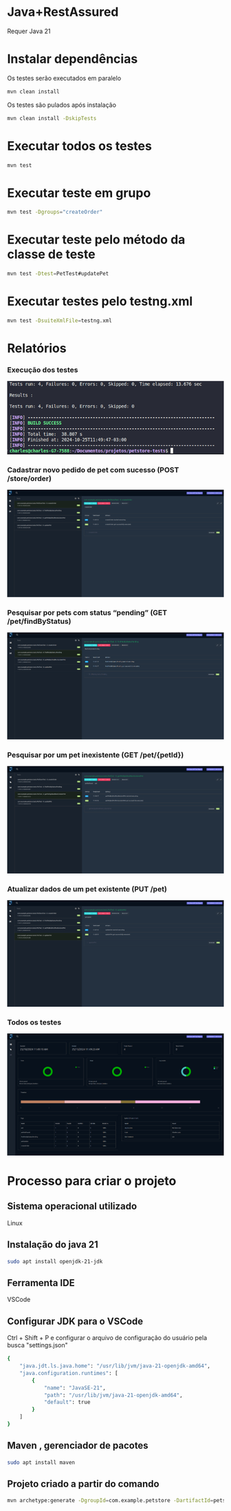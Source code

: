 # Java+RestAssured

Requer Java 21

# Instalar dependências

Os testes serão executados em paralelo

```bash
mvn clean install
```

Os testes são pulados após instalação

```bash
mvn clean install -DskipTests
```

# Executar todos os testes

```bash
mvn test
```

# Executar teste em grupo

```bash
mvn test -Dgroups="createOrder"
```

# Executar teste pelo método da classe de teste

```bash
mvn test -Dtest=PetTest#updatePet
```

# Executar testes pelo testng.xml

```bash
mvn test -DsuiteXmlFile=testng.xml
```

# Relatórios

### Execução dos testes

![Tela 1](./screenshots/1.png)

### Cadastrar novo pedido de pet com sucesso (POST /store/order)

![Tela 2](./screenshots/2.png)

### Pesquisar por pets com status “pending” (GET /pet/findByStatus)

![Tela 3](./screenshots/3.png)

### Pesquisar por um pet inexistente (GET /pet/{petId})

![Tela 4](./screenshots/4.png)

### Atualizar dados de um pet existente (PUT /pet)

![Tela 5](./screenshots/5.png)

### Todos os testes

![Tela 6](./screenshots/6.png)

# Processo para criar o projeto

## Sistema operacional utilizado

Linux

## Instalação do java 21

```bash
sudo apt install openjdk-21-jdk
```

## Ferramenta IDE

VSCode

## Configurar JDK para o VSCode

Ctrl + Shift + P e configurar o arquivo de configuração do usuário pela busca "settings.json"

```bash
{
    "java.jdt.ls.java.home": "/usr/lib/jvm/java-21-openjdk-amd64",
    "java.configuration.runtimes": [
        {
            "name": "JavaSE-21",
            "path": "/usr/lib/jvm/java-21-openjdk-amd64",
            "default": true
        }
    ]
}
```

## Maven , gerenciador de pacotes

```bash
sudo apt install maven
```

## Projeto criado a partir do comando

```bash
mvn archetype:generate -DgroupId=com.example.petstore -DartifactId=petstore-tests -DarchetypeArtifactId=maven-archetype-quickstart -DinteractiveMode=false
```
